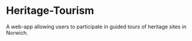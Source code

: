 # Heritage-Tourism
A web-app allowing users to participate in guided tours of heritage sites in Norwich.
